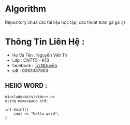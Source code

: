 # Algorithm
  Repository chứa các tài liệu học tập, các thuật toán gà gà :)) 
# Thông Tin Liên Hệ :
  - Họ Và Tên : Nguyễn Viết Trí
  - Lớp : CNTT5 - K13
  - facebook : [Trí NGuyễn](https://www.facebook.com/viettriit2110)
  - sđt : 0383087803 
## HEllO WORD :
 ```
 #include<bits/stdc++.h>
 using namespace std;
 
 int main(){
     cout << "hello word";
 }
 ```
